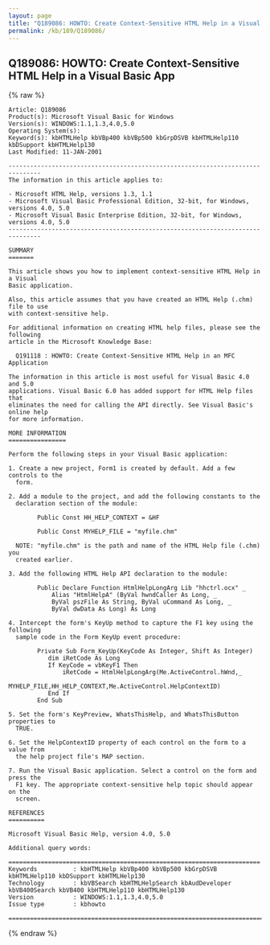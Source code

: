 ```yaml
---
layout: page
title: "Q189086: HOWTO: Create Context-Sensitive HTML Help in a Visual Basic App"
permalink: /kb/189/Q189086/
---
```


## Q189086: HOWTO: Create Context-Sensitive HTML Help in a Visual Basic App

{% raw %}

	Article: Q189086
	Product(s): Microsoft Visual Basic for Windows
	Version(s): WINDOWS:1.1,1.3,4.0,5.0
	Operating System(s): 
	Keyword(s): kbHTMLHelp kbVBp400 kbVBp500 kbGrpDSVB kbHTMLHelp110 kbDSupport kbHTMLHelp130
	Last Modified: 11-JAN-2001
	
	-------------------------------------------------------------------------------
	The information in this article applies to:
	
	- Microsoft HTML Help, versions 1.3, 1.1 
	- Microsoft Visual Basic Professional Edition, 32-bit, for Windows, versions 4.0, 5.0 
	- Microsoft Visual Basic Enterprise Edition, 32-bit, for Windows, versions 4.0, 5.0 
	-------------------------------------------------------------------------------
	
	SUMMARY
	=======
	
	This article shows you how to implement context-sensitive HTML Help in a Visual
	Basic application.
	
	Also, this article assumes that you have created an HTML Help (.chm) file to use
	with context-sensitive help.
	
	For additional information on creating HTML help files, please see the following
	article in the Microsoft Knowledge Base:
	
	  Q191118 : HOWTO: Create Context-Sensitive HTML Help in an MFC Application
	
	The information in this article is most useful for Visual Basic 4.0 and 5.0
	applications. Visual Basic 6.0 has added support for HTML Help files that
	eliminates the need for calling the API directly. See Visual Basic's online help
	for more information.
	
	MORE INFORMATION
	================
	
	Perform the following steps in your Visual Basic application:
	
	1. Create a new project, Form1 is created by default. Add a few controls to the
	  form.
	
	2. Add a module to the project, and add the following constants to the
	  declaration section of the module:
	
	        Public Const HH_HELP_CONTEXT = &HF
	
	        Public Const MYHELP_FILE = "myfile.chm"
	
	  NOTE: "myfile.chm" is the path and name of the HTML Help file (.chm) you
	  created earlier.
	
	3. Add the following HTML Help API declaration to the module:
	
	        Public Declare Function HtmlHelpLongArg Lib "hhctrl.ocx" _
	            Alias "HtmlHelpA" (ByVal hwndCaller As Long, _
	            ByVal pszFile As String, ByVal uCommand As Long, _
	            ByVal dwData As Long) As Long
	
	4. Intercept the form's KeyUp method to capture the F1 key using the following
	  sample code in the Form KeyUp event procedure:
	
	        Private Sub Form_KeyUp(KeyCode As Integer, Shift As Integer)
	           dim iRetCode As Long
	           If KeyCode = vbKeyF1 Then
	               iRetCode = HtmlHelpLongArg(Me.ActiveControl.hWnd,_
	                MYHELP_FILE,HH_HELP_CONTEXT,Me.ActiveControl.HelpContextID)
	           End If
	        End Sub
	
	5. Set the form's KeyPreview, WhatsThisHelp, and WhatsThisButton properties to
	  TRUE.
	
	6. Set the HelpContextID property of each control on the form to a value from
	  the help project file's MAP section.
	
	7. Run the Visual Basic application. Select a control on the form and press the
	  F1 key. The appropriate context-sensitive help topic should appear on the
	  screen.
	
	REFERENCES
	==========
	
	Microsoft Visual Basic Help, version 4.0, 5.0
	
	Additional query words:
	
	======================================================================
	Keywords          : kbHTMLHelp kbVBp400 kbVBp500 kbGrpDSVB kbHTMLHelp110 kbDSupport kbHTMLHelp130 
	Technology        : kbVBSearch kbHTMLHelpSearch kbAudDeveloper kbVB400Search kbVB400 kbHTMLHelp110 kbHTMLHelp130
	Version           : WINDOWS:1.1,1.3,4.0,5.0
	Issue type        : kbhowto
	
	=============================================================================
	

{% endraw %}

